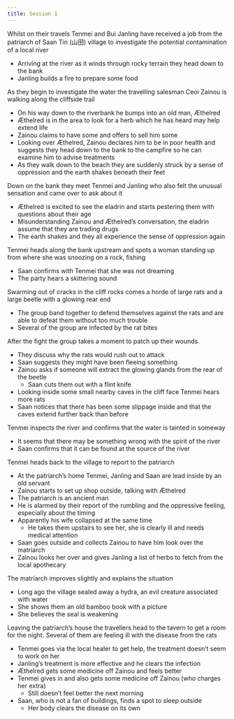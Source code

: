 ```yaml
---
title: Session 1
---
```


Whilst on their travels Tenmei and Bui Janling have received a job from the patriarch of Saan Tin (山田) village to investigate the potential contamination of a local river
- Arriving at the river as it winds through rocky terrain they head down to the bank
- Janling builds a fire to prepare some food

As they begin to investigate the water the travelling salesman Ceoi Zainou is walking along the cliffside trail
- On his way down to the riverbank he bumps into an old man, Æthelred
- Æthelred is in the area to look for a herb which he has heard may help extend life
- Zainou claims to have some and offers to sell him some
- Looking over Æthelred, Zainou declares him to be in poor health and suggests they head down to the bank to the campfire so he can examine him to advise treatments
- As they walk down to the beach they are suddenly struck by a sense of oppression and the earth shakes beneath their feet

Down on the bank they meet Tenmei and Janling who also felt the unusual sensation and came over to ask about it
- Æthelred is excited to see the eladrin and starts pestering them with questions about their age
- Misunderstanding Zainou and Æthelred’s conversation, the eladrin assume that they are trading drugs
- The earth shakes and they all experience the sense of oppression again

Tenmei heads along the bank upstream and spots a woman standing up from where she was snoozing on a rock, fishing
- Saan confirms with Tenmei that she was not dreaming
- The party hears a skittering sound

Swarming out of cracks in the cliff rocks comes a horde of large rats and a large beetle with a glowing rear end
- The group band together to defend themselves against the rats and are able to defeat them without too much trouble
- Several of the group are infected by the rat bites

After the fight the group takes a moment to patch up their wounds
- They discuss why the rats would rush out to attack
- Saan suggests they might have been fleeing something
- Zainou asks if someone will extract the glowing glands from the rear of the beetle
	- Saan cuts them out with a flint knife
- Looking inside some small nearby caves in the cliff face Tenmei hears more rats
- Saan notices that there has been some slippage inside and that the caves extend further back than before

Tenmei inspects the river and confirms that the water is tainted in someway
- It seems that there may be something wrong with the spirit of the river
- Saan confirms that it can be found at the source of the river

Tenmei heads back to the village to report to the patriarch
- At the patriarch’s home Tenmei, Janling and Saan are lead inside by an old servant
- Zainou starts to set up shop outside, talking with Æthelred
- The patriarch is an ancient man
- He is alarmed by their report of the rumbling and the oppressive feeling, especially about the timing
- Apparently his wife collapsed at the same time
	- He takes them upstairs to see her, she is clearly ill and needs medical attention
- Saan goes outside and collects Zainou to have him look over the matriarch
- Zainou looks her over and gives Janling a list of herbs to fetch from the local apothecary

The matriarch improves slightly and explains the situation
- Long ago the village sealed away a hydra, an evil creature associated with water
- She shows them an old bamboo book with a picture
- She believes the seal is weakening

Leaving the patriarch’s house the travellers head to the tavern to get a room for the night. Several of them are feeling ill with the disease from the rats
- Tenmei goes via the local healer to get help, the treatment doesn’t seem to work on her
- Janling’s treatment is more effective and he clears the infection
- Æthelred gets some medicine off Zainou and feels better
- Tenmei gives in and also gets some medicine off Zainou (who charges her extra)
	- Still doesn’t feel better the next morning
- Saan, who is not a fan of buildings, finds a spot to sleep outside
	- Her body clears the disease on its own
